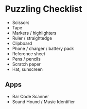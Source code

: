 Puzzling Checklist
==================

* Scissors
* Tape
* Markers / highlighters
* Ruler / straightedge
* Clipboard
* Phone / charger / battery pack
* Reference sheet
* Pens / pencils
* Scratch paper
* Hat, sunscreen


Apps
----

* Bar Code Scanner
* Sound Hound / Music Identifier